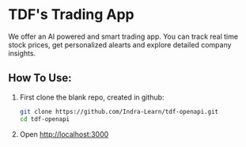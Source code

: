 # TDF's Trading App
We offer an AI powered and smart trading app. You can track real time stock prices, get personalized alearts and explore detailed company insights.


## How To Use:

1. First clone the blank repo, created in github:
    ```bash
    git clone https://github.com/Indra-Learn/tdf-openapi.git
    cd tdf-openapi
    ```
2. Open [http://localhost:3000](http://localhost:3000)